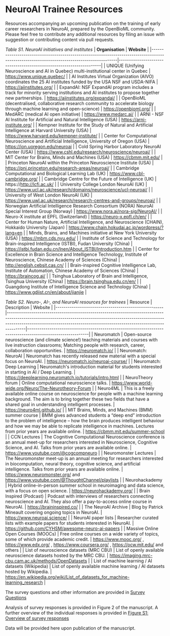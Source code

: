 # NeuroAI Trainee Resources

Resources accompanying an upcoming publication on the training of early career researchers in NeuroAI, prepared by the OpenBioML community. Please feel free to contribute any additional resources by filing an issue with suggestion or contributing content via pull requests.

*Table S1. NeuroAI initiatives and institutes*
| **Organisation**                                                                                                                          | **Website**                                                         |
|-------------------------------------------------------------------------------------------------------------------------------------------|---------------------------------------------------------------------|
| UNIQUE (Unifying Neuroscience and AI in Quebec) multi-institutional center in Quebec                                                      | https://www.unique.quebec/                                          |
| AI Institutes Virtual Organization (AIVO) coordinates the 25 AI institutes funded by the USA NSF and USDA-NIFA                            | https://aiinstitutes.org/                                           |
| ExpandAI: NSF ExpandAI program includes a track for minority serving institutions and AI institutes to propose together new partnerships. | https://aiinstitutes.org/expandai/                                  |
| OpenBioML (decentralised, collaborative research community to accelerate biology through machine learning and open-science)               | https://openbioml.org/                                              |
| MedARC (medical AI open initiative)                                                                                                       | https://www.medarc.ai/                                              |
| ARNI - NSF AI Institute for Artificial and Natural Intelligence (USA)                                                                     | https://arni-institute.org/                                         |
| Kempner Institute for the Study of Natural and Artificial Intelligence at Harvard University (USA)                                        | https://www.harvard.edu/kempner-institute/                          |
| Center for Computational Neuroscience and Artificial Intelligence, University of Oregon (USA)                                             | https://ion.uoregon.edu/neuroai                                     |
| Cold Spring Harbor Laboratory NeuroAI Center (USA)                                                                                        | https://www.cshl.edu/research/neuroscience/neuroai/                 |
| MIT Center for Brains, Minds and Machines (USA)                                                                                           | https://cbmm.mit.edu/                                               |
| Princeton NeuroAI within the Princeton Neuroscience Institute (USA)                                                                       | https://pni.princeton.edu/research-areas/neuroai/                   |
| Cambridge Computational and Biological Learning Lab (UK)                                                                                  | https://www.cbl-cambridge.org/                                      |
| Cambridge Centre for the Future of Intelligence (UK)                                                                                      | https://http://lcfi.ac.uk/                                          |
| University College London NeuroAI (UK)                                                                                                    | https://www.ucl.ac.uk/research/domains/neuroscience/ucl-neuroai/    |
| University of West London NeuroAI (UK)                                                                                                    | https://www.uwl.ac.uk/research/research-centres-and-groups/neuroai/ |
| Norwegian Artificial Intelligence Research Consortium (NORA) NeuroAI Special Interest Group (Norway)                                      | https://www.nora.ai/nora-sig/NeuroAI/                               |
| Neuro-X institute at EPFL (Switzerland)                                                                                                   | https://neuro-x.epfl.ch/en/                                         |
| Center for Human Nature, Artificial Intelligence, and Neuroscience (CHAIN), Hokkaido University (Japan)                                   | https://www.chain.hokudai.ac.jp/wordpress/?lang=en                  |
| Minds, Brains, and Machines initiative at New York University (USA)                                                                       | https://mbm.cds.nyu.edu/                                            |
| Institute of Science and Technology for Brain-inspired Intelligence (ISTBI), Fudan University (China)                                     | https://istbi.fudan.edu.cn/lnen/About_ISTBI/Introduction.htm        |
| Center for Excellence in Brain Science and Intelligence Technology, Institute of Neuroscience, Chinese Academy of Sciences (China)        | http://english.cebsit.cas.cn/                                       |
| Brain-inspired Cognitive Intelligence Lab, Institute of Automation, Chinese Academy of Sciences (China)                                   | https://braincog.ai/                                                |
| Tsinghua Laboratory of Brain and Intelligence, Tsinghua University (China)                                                                | https://brain.tsinghua.edu.cn/en/                                   |
| Guangdong Institute of Intelligence Science and Technology (China)                                                                        | https://www.gdiist.cn/en/about/jianjie                              |


*Table S2. Neuro-, AI-, and NeuroAI resources for trainees*
| Resource                                            | Description                                                                                                                                                                                                                                       | Website                                                                                                    |
|-----------------------------------------------------|---------------------------------------------------------------------------------------------------------------------------------------------------------------------------------------------------------------------------------------------------|------------------------------------------------------------------------------------------------------------|
| Neuromatch                                          | Open-source neuroscience (and climate science!) teaching materials and courses with live instruction classrooms; Matching people with research, career, collaboration opportunities.                                                              | https://neuromatch.io/                                                                                     |
| Neuromatch: NeuroAI                                 | Neuromatch has recently released new material with a special focus on NeuroAI.                                                                                                                                                                    | https://neuromatch.io/neuroai-course/                                                                      |
| Neuromatch: Deep Learning                           | Neuromatch's introduction material for students interested in starting in AI / Deep Learning.                                                                                                                                                     | https://deeplearning.neuromatch.io/tutorials/intro.html                                                    |
| NeuroTheory forum                                   | Online computational neuroscience talks.                                                                                                                                                                                                          | https://www.world-wide.org/Neuro/The-Neurotheory-Forum                                                     |
| Neuro4ML                                            | This is a freely available online course on neuroscience for people with a machine learning background. The aim is to bring together these two fields that have a shared goal in understanding intelligent processes.                             | https://neuro4ml.github.io/                                                                                |
| MIT Brains, Minds, and Machines (BMM) summer course | BMM gives advanced students a “deep end” introduction to the problem of intelligence – how the brain produces intelligent behaviour and how we may be able to replicate intelligence in machines. Lectures from prior years are available online. | https://cbmm.mit.edu/summer-school                                                                         |
| CCN Lectures                                        | The Cognitive Computational Neuroscience conference is an annual meet-up for researchers interested in Neuroscience, Cognitive Science, and AI. Talks from prior years are available online.                                                      | https://www.youtube.com/@cogcompneuro                                                                      |
| Neuromonster Lectures                               | The Neuromonster meet-up is an annual meeting for researchers interested in biocomputation, neural theory, cognitive science, and artificial intelligence. Talks from prior years are available online.                                           | https://www.neuromonster.org/ and https://www.youtube.com/@ThoughtChannel/playlists                        |
| Neurohackademy                                      | Hybrid online-in-person summer school in neuroimaging and data science, with a focus on open science.                                                                                                                                             | https://neurohackademy.org/                                                                                |
| Brain Inspired (Podcast)                            | Podcast with interviews of researchers connecting neuroscience and AI. They also offer a pay-to-access online course in NeuroAI.                                                                                                                  | https://braininspired.co/                                                                                  |
| The NeuroAI Archive                                 | Blog by Patrick Mineault covering ongoing topics in NeuroAI.                                                                                                                                                                                      | https://www.neuroai.science/                                                                               |
| NeuroAI paper lists                                 | Researcher curated lists with example papers for students interested in NeuroAI.                                                                                                                                                                  | https://github.com/CYHSM/awesome-neuro-ai-papers                                                           |
| Massive Online Open Courses (MOOCs)                 | Free online courses on a wide variety of topics, some of which provide academic credit.                                                                                                                                                           | https://www.mooc.org/ , https://www.edx.org/ , https://www.coursera.org/ , https://ocw.mit.edu/ and others |
| List of neuroscience datasets (MRC CBU)             | List of openly available neuroscience datasets hosted by the MRC CBU.                                                                                                                                                                             | https://imaging.mrc-cbu.cam.ac.uk/methods/OpenDatasets                                                     |
| List of machine learning / AI datasets (Wikipedia)  | List of openly available machine learning / AI datasets hosted by Wikipedia.                                                                                                                                                                      | https://en.wikipedia.org/wiki/List_of_datasets_for_machine-learning_research                               |



The survey questions and other information are provided in [Survey Questions](https://github.com/8erberg/NeuroAI_Trainee_Resources/blob/main/NeuroAI_trainees_Survey_overview.pdf)

Analysis of survey responses is provided in Figure 2 of the manuscript. 
A further overview of the individual responses is provided in [Figure S1: Overview of survey responses](https://github.com/8erberg/NeuroAI_Trainee_Resources/blob/main/Figure_S1_Overview_of_responses.png)

Data will be provided here upon publication of the manuscript.


